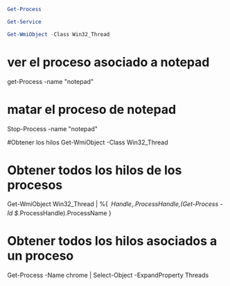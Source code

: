 ```powershell
Get-Process

Get-Service

Get-WmiObject -Class Win32_Thread
```

# ver el proceso asociado a notepad
get-Process -name "notepad"

# matar el proceso de notepad
Stop-Process -name "notepad"

#Obtener los hilos
Get-WmiObject -Class Win32_Thread


# Obtener todos los hilos de los procesos
Get-WmiObject Win32_Thread | %{
    $_.Handle,$_.ProcessHandle,(Get-Process -Id $_.ProcessHandle).ProcessName
}

# Obtener todos los hilos asociados a un proceso
Get-Process -Name chrome | Select-Object -ExpandProperty Threads
